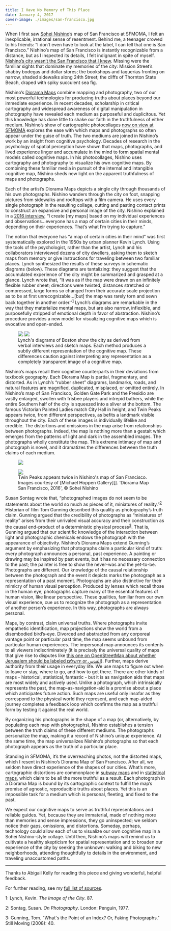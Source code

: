 ```yaml
---
title: I Have No Memory of This Place
date: January 4, 2017
cover-image: ./images/san-francisco.jpg
---
```


[Sohei Nishino]: http://soheinishino.net/
[New Work]: https://www.sfmoma.org/exhibition/new-work-sohei-nishino/
[I have no memory of this place]: https://www.youtube.com/watch?v=bSrf8EgSyDg
[2016 interview]: https://www.sfmoma.org/watch/sohei-nishinos-maps-trace-more-city/
[contact prints]: https://en.wikipedia.org/wiki/Contact_print
[Diorama Maps]: http://soheinishino.net/dioramamap/
[Michael Hoppen Gallery]: http://www.michaelhoppengallery.com/artists/25-sohei-nishino/overview/
[Jerusalem Name Dispute]: http://wiki.openstreetmap.org/wiki/Data_working_group/Disputes#Jerusalem_Name_Dispute
[Distorted subway maps]: http://benschmidt.org/mta/
[2016 election maps]: http://www-personal.umich.edu/~mejn/election/2016/

[sources]: https://docs.google.com/document/d/1OIoKdH-Z5EmVdo3zMJfooF5qHxbYIHE2fYtyHGOWfIg/pub

When I first saw [Sohei Nishino][]’s map of San Francisco at SFMOMA, I felt an inexplicable, irrational sense of resentment. Behind me, a teenager crowed to his friends: “I don’t even have to look at the label, I can tell that one is San Francisco.” Nishino’s map of San Francisco is instantly recognizable from a distance, but as I inspected its details, I felt indignant in spite of myself. [Nishino’s city wasn’t the San Francisco that I knew][I have no memory of this place]. Missing were the familiar sights that dominate my memories of the city: Mission Street’s shabby bodegas and dollar stores; the bookshops and taquerias fronting on narrow, shaded sidewalks along 24th Street; the cliffs of Thornton State Beach, draped with spiky succulent sea fig.

Nishino’s [Diorama Maps][] combine mapping and photography, two of our most powerful technologies for producing truths about places beyond our immediate experience. In recent decades, scholarship in critical cartography and widespread awareness of digital manipulation in photography have revealed each medium as purposeful and duplicitous. Yet this knowledge has done little to shake our faith in the truthfulness of either medium. Nishino’s show of cartographic photocollages [now on view at SFMOMA][New Work] explores the ease with which maps and photographs so often appear under the guise of truth. The two mediums are joined in Nishino’s work by an insight from cognitive psychology. Decades of research in the psychology of spatial perception have shown that maps, photographs, and lived experience linger and accumulate in the mind to form spatial mental models called cognitive maps. In his photocollages, Nishino uses cartography and photography to visualize his own cognitive maps. By combining these familiar media in pursuit of the internal and intangible cognitive map, Nishino sheds new light on the apparent truthfulness of maps and photographs.

Each of the artist’s Diorama Maps depicts a single city through thousands of his own photographs. Nishino wanders through the city on foot, snapping pictures from sidewalks and rooftops with a film camera. He uses every single photograph in the resulting collage, cutting and pasting contact prints to construct an expansive and personal image of the city. Nishino explained in a [2016 interview][], “I create [my maps] based on my individual experiences and observations...everyone has a map of certain cities in their minds, depending on their experiences. That’s what I’m trying to capture.” 

The notion that everyone has “a map of certain cities in their mind” was first systematically explored in the 1950s by urban planner Kevin Lynch. Using the tools of the psychologist, rather than the artist, Lynch and his collaborators interviewed dozens of city dwellers, asking them to sketch maps from memory or give instructions for traveling between two familiar places. Lynch synthesized the results of these surveys in schematic diagrams (below). These diagrams are tantalizing: they suggest that the accumulated experience of the city might be summarized and grasped at a glance. Lynch wrote that, “It was as if the map were drawn on an infinitely flexible rubber sheet; directions were twisted, distances stretched or compressed, large forms so changed from their accurate scale projection as to be at first unrecognizable...[but] the map was rarely torn and sewn back together in another order.”<sup>[1](#image-of-the-city)</sup> Lynch’s diagrams are remarkable in the way that they materialize mental maps, but are also narrow, inflexible, and purposefully stripped of emotional depth in favor of abstraction. Nishino’s procedure provides a new model for visualizing cognitive maps which is evocative and open-ended.

<figure>
<img src="./images/lynch-diagram-boston-verbal.jpg"></img>
<img src="./images/lynch-diagram-boston-sketch.jpg"></img>
<figcaption>Lynch's diagrams of Boston show the city as derived from verbal interviews and sketch maps. Each method produces a subtly different representation of the cognitive map. These differences caution against interpreting any representation as a completely transparent image of a cognitive map.</figcaption>
</figure>



Nishino’s maps recall their cognitive counterparts in their deviations from textbook geography. Each Diorama Map is partial, fragmentary, and distorted. As in Lynch’s “rubber sheet” diagrams, landmarks, roads, and natural features are magnified, duplicated, misplaced, or omitted entirely. In Nishino’s map of San Francisco, Golden Gate Park and the Presidio are vastly enlarged, swollen with frisbee players and intrepid bathers, while the entire Southern half of the city is squeezed into a sliver at the bottom. The famous Victorian Painted Ladies match City Hall in height, and Twin Peaks appears twice, from different perspectives, as befits a landmark visible throughout the city. Each of these images is individually lifelike and credible. The distortions and omissions in the map arise from relationships between photographs. Indeed, the map is nothing more than a gestalt which emerges from the patterns of light and dark in the assembled images. The photographs wholly constitute the map. This extreme intimacy of map and photograph is novel, and it dramatizes the differences between the truth claims of each medium.

<figure>
<img src="./images/twin-peaks-from-afar.jpg"></img>
</figure>

<figure>
<img src="./images/twin-peaks-up-close.jpg"></img>
<figcaption>Twin Peaks appears twice in Nishino's map of San Francisco. Images courtesy of [Michael Hoppen Gallery][]. 'Diorama Map San Francisco, 2016', © Sohei Nishino</figcaption>
</figure>

Susan Sontag wrote that, “photographed images do not seem to be statements about the world so much as pieces of it, miniatures of reality.”<sup>[2](#on-photography)</sup> Historian of film Tom Gunning described this quality as photography’s truth claim. Gunning argued that the credibility of photographs as “miniatures of reality” arises from their unrivaled visual accuracy and their construction as the causal end-product of a deterministic physical process<sup>[3](#gunning)</sup>. That is, Gunning argued that our scientific knowledge of the interaction between light and photographic chemicals endows the photograph with the appearance of objectivity. Nishino’s Diorama Maps extend Gunning’s argument by emphasizing that photographs claim a particular kind of truth: every photograph announces a personal, past experience. A painting or drawing may be inspired by past events, but it has no necessary connection to the past; the painter is free to show the never-was and the yet-to-be. Photographs are different. Our knowledge of the causal relationship between the photograph and the event it depicts marks the photograph as a representation of a past moment. Photographs are also distinctive for their mimicry of human visual perception. Produced by lenses which recall those in the human eye, photographs capture many of the essential features of human vision, like linear perspective. These qualities, familiar from our own visual experience, cue us to recognize the photograph as a representation of another person’s experience. In this way, photographs are always personal.

Maps, by contrast, claim universal truths. Where photographs invite empathetic identification, map projections show the world from a disembodied bird’s-eye. Divorced and abstracted from any corporeal vantage point or particular past time, the map seems unbound from particular human experiences. The impersonal map announces its contents to all viewers indiscriminately (it is precisely the universal quality of maps that give rise to disputes like [this one on OpenStreetMap about whether Jerusalem should be labeled  ירושלים or القدس][Jerusalem Name Dispute]). Further, maps derive authority from their usage in everyday life. We use maps to figure out when to leave or stay, where to go, and how to get there. There are other kinds of maps - historical, statistical, fantastic - but it is as navigation aids that maps are most widely and actively used. Unlike a photograph, which intrinsically represents the past, the map-as-navigation-aid is a promise about a place which anticipates future action. Such maps are useful only insofar as they correspond to the physical world they represent, and each map-aided journey completes a feedback loop which confirms the map as a truthful form by testing it against the real world. 

By organizing his photographs in the shape of a map (or, alternatively, by populating each map with photographs), Nishino establishes a tension between the truth claims of these different mediums. The photographs personalize the map, making it a record of Nishino’s unique experience. At the same time, the map universalizes Nishino’s photographs so that each photograph appears as the truth of a particular place. 

Standing in SFMOMA, it’s the overreaching photos, not the distorted maps, which I resent in Nishino’s Diorama Map of San Francisco. After all, we seldom have direct experience of the shapes of our cities. What’s more, cartographic distortions are commonplace in [subway maps][Distorted subway maps] and in [statistical maps][2016 election maps], which claim to be all the more truthful as a result. Each photograph in a Diorama Map is bound by its cartographic context to fulfill the map’s promise of agnostic, reproducible truths about places. Yet this is an impossible task for a medium which is personal, fleeting, and fixed to the past. 

We expect our cognitive maps to serve as truthful representations and reliable guides. Yet, because they are immaterial, made of nothing more than memories and sense impressions, they go uninspected; we seldom notice their gaps, omissions, and distortions. Someday, perhaps, technology could allow each of us to visualize our own cognitive map in a Sohei Nishino-style collage. Until then, Nishino’s maps will remind us to cultivate a healthy skepticism for spatial representation and to broaden our experience of the city by seeking the unknown: walking and biking to new neighborhoods, attending thoughtfully to details in the environment, and traveling unaccustomed paths.

-----------

Thanks to Abigail Kelly for reading this piece and giving wonderful, helpful feedback.

For further reading, see my [full list of sources][sources].

<a name="image-of-the-city">1:</a> Lynch, Kevin. _The Image of the City_. 87.

<a name="on-photography">2: </a> Sontag, Susan. _On Photography_. London: Penguin, 1977.

<a name="gunning">3: </a> Gunning, Tom. "What's the Point of an Index? Or, Faking Photographs." Still Moving (2008): 40.

